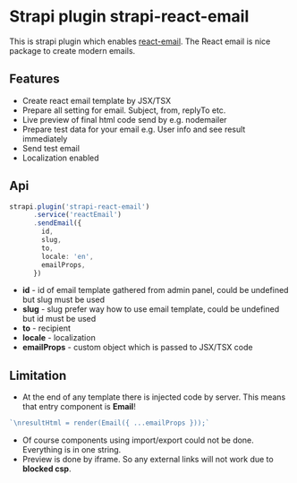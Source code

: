# Strapi plugin strapi-react-email

This is strapi plugin which enables [react-email](https://react.email). The React email is nice 
package to create modern emails.

## Features
 - Create react email template by JSX/TSX
 - Prepare all setting for email. Subject, from, replyTo etc.
 - Live preview of final html code send by e.g. nodemailer
 - Prepare test data for your email e.g. User info and see result immediately
 - Send test email
 - Localization enabled

## Api
```typescript
strapi.plugin('strapi-react-email')
      .service('reactEmail')
      .sendEmail({
        id,
        slug,
        to,
        locale: 'en',
        emailProps,
      })
```
 - **id** - id of email template gathered from admin panel, could be undefined but slug must be used
 - **slug** - slug prefer way how to use email template, could be undefined but id must be used
 - **to** - recipient
 - **locale** - localization
 - **emailProps** - custom object which is passed to JSX/TSX code

## Limitation
 - At the end of any template there is injected code by server. This means that entry component is **Email**!
```typescript
`\nresultHtml = render(Email({ ...emailProps }));`
```
 - Of course components using import/export could not be done. Everything is in one string.
 - Preview is done by iframe. So any external links will not work due to **blocked csp**.






